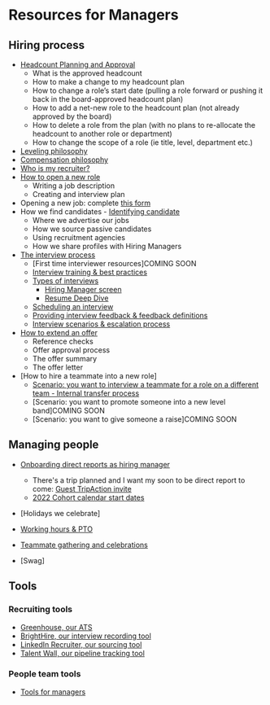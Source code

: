 # Resources for Managers

## Hiring process

- [Headcount Planning and Approval](people-ops/process/headcount-planningl-approval.md)
  - What is the approved headcount
  - How to make a change to my headcount plan
  - How to change a role’s start date (pulling a role forward or pushing it back in the board-approved headcount plan)
  - How to add a net-new role to the headcount plan (not already approved by the board)
  - How to delete a role from the plan (with no plans to re-allocate the headcount to another role or department)
  - How to change the scope of a role (ie title, level, department etc.)
- [Leveling philosophy](people-ops/process/compensation-and-leveling/leveling.md)
- [Compensation philosophy](../../benefits-pay-perks/pay-expenses/compensation/index.md)
- [Who is my recruiter?](talent/process/teamalignment.md)
- [How to open a new role](talent/process/opening_a_new_job.md)
  - Writing a job description
  - Creating and interview plan
- Opening a new job: complete [this form](https://docs.google.com/forms/d/e/1FAIpQLSdYwWlI_4bKKSkhWq4FrLNE2MPEhRtiq91GtEC6RuFAt-mgfA/viewform)
- How we find candidates - [Identifying candidate](talent/process/identifying_candidates.md)
  - Where we advertise our jobs
  - How we source passive candidates
  - Using recruitment agencies
  - How we share profiles with Hiring Managers
- [The interview process](talent/process/interview_process.md)
  - [First time interviewer resources]COMING SOON
  - [Interview training & best practices](talent/tools/interview_training.md)
  - [Types of interviews](talent/process/types_of_interviews.md)
    - [Hiring Manager screen](talent/process/types_of_interviews.md#hiring-manager-interview)
    - [Resume Deep Dive](talent/process/types_of_interviews.md#resume-deep-dive)
  - [Scheduling an interview](talent/process/interview_process.md)
  - [Providing interview feedback & feedback definitions](talent/process/interview_process.md#providing-interview-feedback)
  - [Interview scenarios & escalation process](talent/process/scenarios_and_escalation_process.md)
- [How to extend an offer](talent/process/extending_an_offer.md)
  - Reference checks
  - Offer approval process
  - The offer summary
  - The offer letter
- [How to hire a teammate into a new role]
  - [Scenario: you want to interview a teammate for a role on a different team - Internal transfer process](../../company-info-and-process/working-at-sourcegraph/switching-teams.md)
  - [Scenario: you want to promote someone into a new level band]COMING SOON
  - [Scenario: you want to give someone a raise]COMING SOON

## Managing people

- [Onboarding direct reports as hiring manager](../../company-info-and-process/onboarding/onboarding-for-hiring-managers.md)

  - There's a trip planned and I want my soon to be direct report to come: [Guest TripAction invite](../../benefits-pay-perks/benefits-perks/travel/TripActions.md#new-teammates-joining-trips)
  - [2022 Cohort calendar start dates](https://docs.google.com/spreadsheets/d/1Q_h9I0CkppecPNbaMlhe7uafcNdfzWuiPApm0KxTaAA/edit#gid=0)

- [Holidays we celebrate]
- [Working hours & PTO](../../company-info-and-process/working-at-sourcegraph/working-hours.md)
- [Teammate gathering and celebrations](../../benefits-pay-perks/benefits-perks/celebrate.md)
- [Swag]

## Tools

### Recruiting tools

- [Greenhouse, our ATS](talent/tools/guide_to_using_greenhouse.md)
- [BrightHire, our interview recording tool](talent/tools/guide_to_using_brighthire.md)
- [LinkedIn Recruiter, our sourcing tool](talent/process/linkedin.md)
- [Talent Wall, our pipeline tracking tool](talent/tools/guide_to_using_talentwall.md)

### People team tools

- [Tools for managers](people-ops/tools/manager-guide.md)
